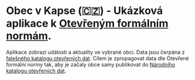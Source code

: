 # Obec v Kapse (:czech_republic:) - Ukázková aplikace k [Otevřeným formálním normám](https://data.gov.cz/ofn/). 
Aplikace zobrazí události a aktuality ve vybrané obci. Data jsou čerpána z [falešného katalogu otevřených dat](https://oha03.mvcr.gov.cz/datové-sady). Cílem je zpropagovat data dle Otevřené formální normy tak, aby je začaly obce samy publikovat do [Národního katalogu otevřených dat](https://data.gov.cz/datov%C3%A9-sady).

